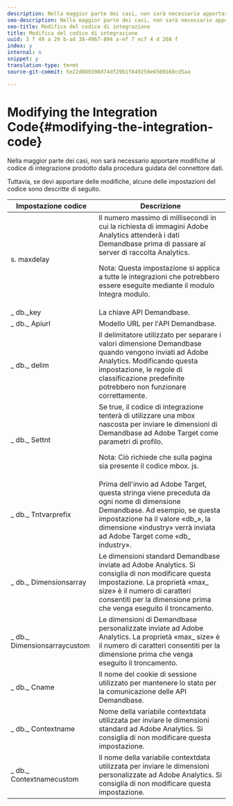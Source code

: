 ```yaml
---
description: Nella maggior parte dei casi, non sarà necessario apportare modifiche al codice di integrazione prodotto dalla procedura guidata del connettore dati.
seo-description: Nella maggior parte dei casi, non sarà necessario apportare modifiche al codice di integrazione prodotto dalla procedura guidata del connettore dati.
seo-title: Modifica del codice di integrazione
title: Modifica del codice di integrazione
uuid: 3 f 49 a 29 b-ad 38-4967-894 a-ef 7 ecf 4 d 268 f
index: y
internal: n
snippet: y
translation-type: tm+mt
source-git-commit: 5e22d080398d74df29b1f849258e6500168cd5aa

---
```



# Modifying the Integration Code{#modifying-the-integration-code}

Nella maggior parte dei casi, non sarà necessario apportare modifiche al codice di integrazione prodotto dalla procedura guidata del connettore dati.

Tuttavia, se devi apportare delle modifiche, alcune delle impostazioni del codice sono descritte di seguito.

<table id="table_5405A73CEFD44466B3C39559F4A037C9"> 
 <thead> 
  <tr> 
   <th colname="col1" class="entry"> Impostazione codice </th> 
   <th colname="col2" class="entry"> Descrizione </th> 
  </tr>
 </thead>
 <tbody> 
  <tr> 
   <td colname="col1"> s. maxdelay </td> 
   <td colname="col2">Il numero massimo di millisecondi in cui la richiesta di immagini Adobe Analytics attenderà i dati Demandbase prima di passare al server di raccolta Analytics. <p>Nota: Questa impostazione si applica a tutte le integrazioni che potrebbero essere eseguite mediante il modulo Integra modulo. </p> </td> 
  </tr> 
  <tr> 
   <td colname="col1"> _ db._key </td> 
   <td colname="col2"> La chiave API Demandbase. </td> 
  </tr> 
  <tr> 
   <td colname="col1"> _ db._ Apiurl </td> 
   <td colname="col2"> Modello URL per l'API Demandbase. </td> 
  </tr> 
  <tr> 
   <td colname="col1"> _ db._ delim </td> 
   <td colname="col2"> Il delimitatore utilizzato per separare i valori dimensione Demandbase quando vengono inviati ad Adobe Analytics. Modificando questa impostazione, le regole di classificazione predefinite potrebbero non funzionare correttamente. </td> 
  </tr> 
  <tr> 
   <td colname="col1"> _ db._ Settnt </td> 
   <td colname="col2">Se true, il codice di integrazione tenterà di utilizzare una mbox nascosta per inviare le dimensioni di Demandbase ad Adobe Target come parametri di profilo. <p>Nota: Ciò richiede che sulla pagina sia presente il codice mbox. js. </p> </td> 
  </tr> 
  <tr> 
   <td colname="col1"> _ db._ Tntvarprefix </td> 
   <td colname="col2"> Prima dell'invio ad Adobe Target, questa stringa viene preceduta da ogni nome di dimensione Demandbase. Ad esempio, se questa impostazione ha il valore «db_», la dimensione «industry» verrà inviata ad Adobe Target come «db_ industry». </td> 
  </tr> 
  <tr> 
   <td colname="col1"> _ db._ Dimensionsarray </td> 
   <td colname="col2"> Le dimensioni standard Demandbase inviate ad Adobe Analytics. Si consiglia di non modificare questa impostazione. La proprietà «max_ size» è il numero di caratteri consentiti per la dimensione prima che venga eseguito il troncamento. </td> 
  </tr> 
  <tr> 
   <td colname="col1"> _ db._ Dimensionsarraycustom </td> 
   <td colname="col2"> Le dimensioni di Demandbase personalizzate inviate ad Adobe Analytics. La proprietà «max_ size» è il numero di caratteri consentiti per la dimensione prima che venga eseguito il troncamento. </td> 
  </tr> 
  <tr> 
   <td colname="col1"> _ db._ Cname </td> 
   <td colname="col2"> Il nome del cookie di sessione utilizzato per mantenere lo stato per la comunicazione delle API Demandbase. </td> 
  </tr> 
  <tr> 
   <td colname="col1"> _ db._ Contextname </td> 
   <td colname="col2"> Nome della variabile contextdata utilizzata per inviare le dimensioni standard ad Adobe Analytics. Si consiglia di non modificare questa impostazione. </td> 
  </tr> 
  <tr> 
   <td colname="col1"> _ db._ Contextnamecustom </td> 
   <td colname="col2"> Il nome della variabile contextdata utilizzata per inviare le dimensioni personalizzate ad Adobe Analytics. Si consiglia di non modificare questa impostazione. </td> 
  </tr> 
 </tbody> 
</table>

